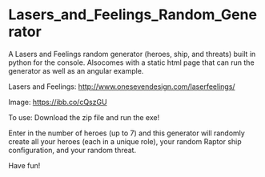 # Lasers_and_Feelings_Random_Generator
A Lasers and Feelings random generator (heroes, ship, and threats) built in python for the console. Alsocomes with a static html page that can run the generator as well as an angular example.

Lasers and Feelings: http://www.onesevendesign.com/laserfeelings/

Image: https://ibb.co/cQszGU

To use: Download the zip file and run the exe!

Enter in the number of heroes (up to 7) and this generator will randomly create all your heroes (each in a unique role), your random Raptor ship configuration, and your random threat.

Have fun!
